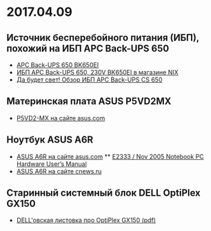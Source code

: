 2017.04.09
==========

Источник бесперебойного питания (ИБП), похожий на ИБП APC Back-UPS 650
----------------------------------------------------------------------

 * [APC Back-UPS 650 BK650EI](http://www.apc.com/shop/ru/ru/products/APC-Back-UPS-650-230-/P-BK650EI)
 * [ИБП APC Back-UPS 650, 230V BK650EI в магазине NIX](http://www.nix.ru/autocatalog/apc/UPS-650VA-Back-CS-APC-BK650EI-zashhita-telefonnoj-linii-USB_30169.html)
 * [Да будет свет! Обзор ИБП APC Back-UPS CS 650](http://ups.tkat.ru/?mod=articles&act=full&id_article=21730&src=1)


Материнская плата ASUS P5VD2MX
------------------------------

 * [P5VD2-MX на сайте asus.com](https://www.asus.com/Motherboards/P5VD2MX/)


Ноутбук ASUS A6R
----------------

  * [ASUS A6R на сайте asus.com](https://www.asus.com/supportonly/A6Rp/HelpDesk_Download/)
    ** [E2333 / Nov 2005 Notebook PC Hardware User’s Manual](http://dlcdnet.asus.com/pub/ASUS/nb/A6Jc/E2333_A6UKVRJ.pdf)
  * [ASUS A6R на сайте cnews.ru](http://zoom.cnews.ru/goods_card/character/43112/asus-a6r)


Старинный системный блок DELL OptiPlex GX150
--------------------------------------------

  * [DELL'овская листовка про OptiPlex GX150 (pdf)](http://www.coulterfamily.org.uk/pages/SystemConfigurations/optiplex-gx150.pdf)

